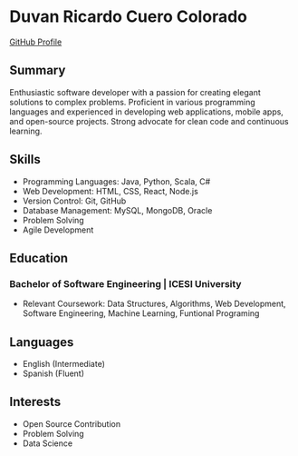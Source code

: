 # Duvan Ricardo Cuero Colorado
[GitHub Profile](https://github.com/merolemay)

## Summary
Enthusiastic software developer with a passion for creating elegant solutions to complex problems. Proficient in various programming languages and experienced in developing web applications, mobile apps, and open-source projects. Strong advocate for clean code and continuous learning.

## Skills
- Programming Languages: Java, Python, Scala, C#
- Web Development: HTML, CSS, React, Node.js
- Version Control: Git, GitHub
- Database Management: MySQL, MongoDB, Oracle
- Problem Solving
- Agile Development

## Education

### Bachelor of Software Engineering | ICESI University

- Relevant Coursework: Data Structures, Algorithms, Web Development, Software Engineering, Machine Learning, Funtional Programing

## Languages
- English (Intermediate)
- Spanish (Fluent)

## Interests
- Open Source Contribution
- Problem Solving
- Data Science 
